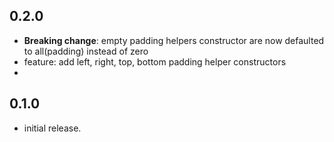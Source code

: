 ## 0.2.0
* **Breaking change**: empty padding helpers constructor are now defaulted to all(padding) instead of zero
* feature: add left, right, top, bottom padding helper constructors
* 

## 0.1.0
* initial release.
